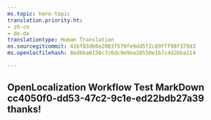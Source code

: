```yaml
---
ms.topic: hero-topic
translation.priority.ht:
- zh-cn
- de-de
translationtype: Human Translation
ms.sourcegitcommit: 41bf83db0a2083f570fe9dd5f2c89fff98f379d3
ms.openlocfilehash: 8edbba6158c7c6dc9e9ea28558e167c4d2bba114

---
```

## OpenLocalization Workflow Test MarkDown cc4050f0-dd53-47c2-9c1e-ed22bdb27a39 thanks!



<!--HONumber=Aug16_HO3-->


